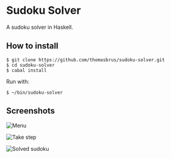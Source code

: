 # Sudoku Solver

A sudoku solver in Haskell. 

## How to install

    $ git clone https://github.com/thomasbrus/sudoku-solver.git
    $ cd sudoku-solver
    $ cabal install

Run with:

    $ ~/bin/sudoku-solver

## Screenshots

![Menu](http://f.cl.ly/items/233Y1T2E3m2T062q0W1O/Schermafbeelding%202012-10-11%20om%2000.30.39.png)

![Take step](http://f.cl.ly/items/1O0K2k3k1E410v2H143l/Schermafbeelding%202012-10-11%20om%2000.35.18.png)

![Solved sudoku](http://f.cl.ly/items/0N2N3m0e1T3G0L3y1R2u/Schermafbeelding%202012-10-11%20om%2000.35.08.png)